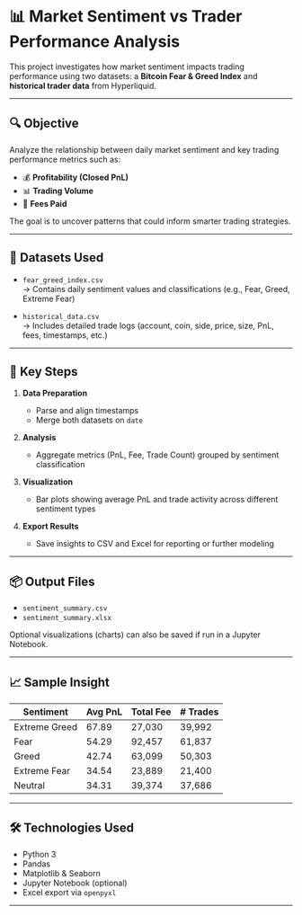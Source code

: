 # 📊 Market Sentiment vs Trader Performance Analysis

This project investigates how market sentiment impacts trading performance using two datasets: a **Bitcoin Fear & Greed Index** and **historical trader data** from Hyperliquid.

---

## 🔍 Objective

Analyze the relationship between daily market sentiment and key trading performance metrics such as:

- 💰 **Profitability (Closed PnL)**
- 📊 **Trading Volume**
- 💸 **Fees Paid**

The goal is to uncover patterns that could inform smarter trading strategies.

---

## 📁 Datasets Used

- `fear_greed_index.csv`  
  → Contains daily sentiment values and classifications (e.g., Fear, Greed, Extreme Fear)

- `historical_data.csv`  
  → Includes detailed trade logs (account, coin, side, price, size, PnL, fees, timestamps, etc.)

---

## 🧪 Key Steps

1. **Data Preparation**
   - Parse and align timestamps
   - Merge both datasets on `date`

2. **Analysis**
   - Aggregate metrics (PnL, Fee, Trade Count) grouped by sentiment classification

3. **Visualization**
   - Bar plots showing average PnL and trade activity across different sentiment types

4. **Export Results**
   - Save insights to CSV and Excel for reporting or further modeling

---

## 📦 Output Files

- `sentiment_summary.csv`
- `sentiment_summary.xlsx`

Optional visualizations (charts) can also be saved if run in a Jupyter Notebook.

---

## 📈 Sample Insight

| Sentiment      | Avg PnL | Total Fee | # Trades |
|----------------|---------|-----------|----------|
| Extreme Greed  | 67.89   | 27,030    | 39,992   |
| Fear           | 54.29   | 92,457    | 61,837   |
| Greed          | 42.74   | 63,099    | 50,303   |
| Extreme Fear   | 34.54   | 23,889    | 21,400   |
| Neutral        | 34.31   | 39,374    | 37,686   |

---

## 🛠️ Technologies Used

- Python 3
- Pandas
- Matplotlib & Seaborn
- Jupyter Notebook (optional)
- Excel export via `openpyxl`

---

   
